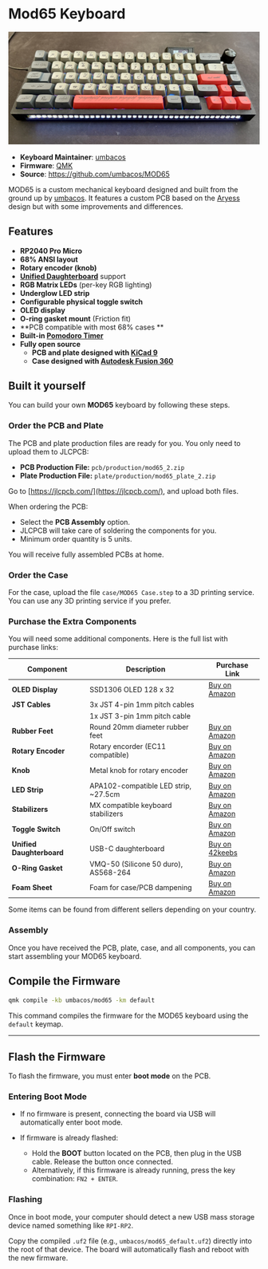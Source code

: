 # Mod65 Keyboard

![Mod65](https://raw.githubusercontent.com/pioz/aryess_keyboard/refs/heads/main/images/cover.jpg)

* **Keyboard Maintainer**: [umbacos](https://github.com/umbacos)
* **Firmware**: [QMK](https://qmk.fm/)
* **Source**: https://github.com/umbacos/MOD65

MOD65 is a custom mechanical keyboard designed and built from the ground up
by [umbacos](https://github.com/umbacos). It features a custom PCB based on
the [Aryess](https://github.com/pioz/aryess_keyboard) design but with some
improvements and differences.

## Features

* **RP2040 Pro Micro**
* **68% ANSI layout**
* **Rotary encoder (knob)**
* **[Unified Daughterboard](https://unified-daughterboard.github.io)** support
* **RGB Matrix LEDs** (per-key RGB lighting)
* **Underglow LED strip**
* **Configurable physical toggle switch**
* **OLED display**
* **O-ring gasket mount** (Friction fit)
* **PCB compatible with most 68% cases **
* **Built-in [Pomodoro Timer](https://en.wikipedia.org/wiki/Pomodoro_Technique)**
* **Fully open source**
  * **PCB and plate designed with [KiCad 9](https://www.kicad.org/)**
  * **Case designed with [Autodesk Fusion 360](https://www.autodesk.com/products/fusion-360/overview/)**

## Built it yourself

You can build your own **MOD65** keyboard by following these steps.

### Order the PCB and Plate

The PCB and plate production files are ready for you. You only need to upload them to JLCPCB:

* **PCB Production File:** `pcb/production/mod65_2.zip`
* **Plate Production File:** `plate/production/mod65_plate_2.zip`

Go to [https://jlcpcb.com/](https://jlcpcb.com/), and upload both files.

When ordering the PCB:

* Select the **PCB Assembly** option.
* JLCPCB will take care of soldering the components for you.
* Minimum order quantity is 5 units.

You will receive fully assembled PCBs at home.

### Order the Case

For the case, upload the file `case/MOD65 Case.step` to a 3D printing service.
You can use any 3D printing service if you prefer.

### Purchase the Extra Components

You will need some additional components. Here is the full list with purchase links:

| Component                 | Description                           | Purchase Link                                                                                                  |
| ------------------------- | ------------------------------------- | -------------------------------------------------------------------------------------------------------------- |
| **OLED Display**          | SSD1306 OLED 128 x 32                 | [Buy on Amazon](https://www.amazon.it/dp/B079H2C7WH)                                                           |
| **JST Cables**            | 3x JST 4-pin 1mm pitch cables         |                                                                                                                |
|                           | 1x JST 3-pin 1mm pitch cable          |                                                                                                                |
| **Rubber Feet**           | Round 20mm diameter rubber feet       | [Buy on Amazon](https://www.amazon.it/dp/B089SH84C4)                                                           |
| **Rotary Encoder**        | Rotary encorder (EC11 compatible)     | [Buy on Amazon](https://www.amazon.it/dp/B0B63YN466)                                                           |
| **Knob**                  | Metal knob for rotary encoder         | [Buy on Amazon](https://www.amazon.it/dp/B0CRRDYKQK)                                                           |
| **LED Strip**             | APA102-compatible LED strip, \~27.5cm | [Buy on Amazon](https://www.amazon.it/dp/B0B3HDNFVM)                                                           |
| **Stabilizers**           | MX compatible keyboard stabilizers    | [Buy on Amazon](https://www.amazon.it/dp/B01LW5B69T)                                                           |
| **Toggle Switch**         | On/Off switch                         | [Buy on Amazon](https://www.amazon.it/dp/B07J4KB38W)                                                           |
| **Unified Daughterboard** | USB-C daughterboard                   | [Buy on 42keebs](https://42keebs.eu/shop/parts/unified-daughterboard-udb-c3-c4-c5/?attribute_version=C5%20JSH) |
| **O-Ring Gasket**         | VMQ-50 (Silicone 50 duro), AS568-264  | [Buy on Amazon](https://www.amazon.it/dp/B07CVKV6DV)                                                           |
| **Foam Sheet**            | Foam for case/PCB dampening           | [Buy on Amazon](https://www.amazon.it/dp/B0CNVRGXWB)                                                           |

Some items can be found from different sellers depending on your country.

### Assembly

Once you have received the PCB, plate, case, and all components, you can start assembling your MOD65 keyboard.

## Compile the Firmware

```sh
qmk compile -kb umbacos/mod65 -km default
```

This command compiles the firmware for the MOD65 keyboard using the `default` keymap.

---

## Flash the Firmware

To flash the firmware, you must enter **boot mode** on the PCB.

### Entering Boot Mode

* If no firmware is present, connecting the board via USB will automatically
  enter boot mode.
* If firmware is already flashed:

  * Hold the **BOOT** button located on the PCB, then plug in the USB
    cable. Release the button once connected.
  * Alternatively, if this firmware is already running, press the key
    combination: `FN2 + ENTER`.

### Flashing

Once in boot mode, your computer should detect a new USB mass storage device
named something like `RPI-RP2`.

Copy the compiled `.uf2` file (e.g., `umbacos/mod65_default.uf2`) directly into the
root of that device. The board will automatically flash and reboot with the
new firmware.
